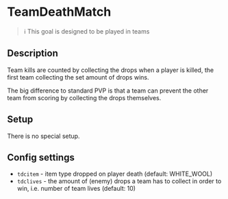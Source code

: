 # TeamDeathMatch

> ℹ This goal is designed to be played in teams

## Description

Team kills are counted by collecting the drops when a player is killed, the first team collecting the set amount of drops wins.

The big difference to standard PVP is that a team can prevent the other team from scoring by collecting the drops themselves.

## Setup

There is no special setup.

## Config settings

- `tdcitem` \- item type dropped on player death (default: WHITE_WOOL)
- `tdclives` \- the amount of (enemy) drops a team has to collect in order to win, i.e. number of team lives 
(default: 10)
